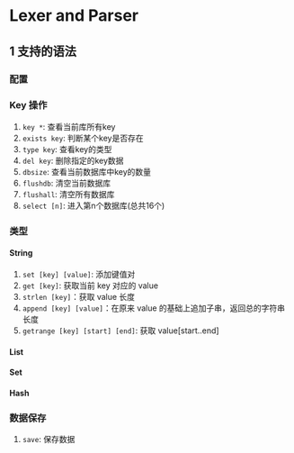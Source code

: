 # Lexer and Parser

## 1 支持的语法

### 配置

<!-- - `config set xxx` -->

### Key 操作

1. `key *`: 查看当前库所有key
2. `exists key`: 判断某个key是否存在
3. `type key`: 查看key的类型
4. `del key`: 删除指定的key数据
5. `dbsize`: 查看当前数据库中key的数量
6. `flushdb`: 清空当前数据库
7. `flushall`: 清空所有数据库
8. `select [n]`: 进入第n个数据库(总共16个)

### 类型

#### String

1. `set [key] [value]`: 添加键值对
2. `get [key]`: 获取当前 key 对应的 value
3. `strlen [key]`：获取 value 长度
4. `append [key] [value]`：在原来 value 的基础上追加子串，返回总的字符串长度
5. `getrange [key] [start] [end]`: 获取 value[start..end]

#### List
#### Set
#### Hash

### 数据保存

1. `save`: 保存数据



